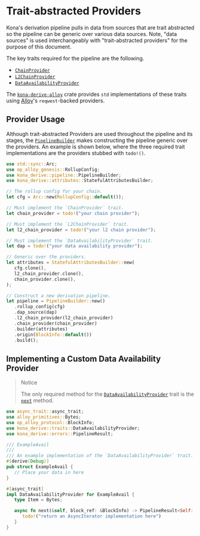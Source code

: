 # Trait-abstracted Providers

Kona's derivation pipeline pulls in data from sources that are trait
abstracted so the pipeline can be generic over various data sources.
Note, "data sources" is used interchangeably with "trait-abstracted
providers" for the purpose of this document.

The key traits required for the pipeline are the following.

- [`ChainProvider`][chain-provider]
- [`L2ChainProvider`][l2-chain-provider]
- [`DataAvailabilityProvider`][dap]

The [`kona-derive-alloy`][kda] crate provides `std` implementations
of these traits using [Alloy][alloy]'s `reqwest`-backed providers.

## Provider Usage

Although trait-abstracted Providers are used throughout the pipeline and
its stages, the [`PipelineBuilder`][builder] makes constructing the pipeline
generic over the providers. An example is shown below, where the three
required trait implementations are the providers stubbed with `todo!()`.

```rust
use std::sync::Arc;
use op_alloy_genesis::RollupConfig;
use kona_derive::pipeline::PipelineBuilder;
use kona_derive::attributes::StatefulAttributesBuilder;

// The rollup config for your chain.
let cfg = Arc::new(RollupConfig::default());

// Must implement the `ChainProvider` trait.
let chain_provider = todo!("your chain provider");

// Must implement the `L2ChainProvider` trait.
let l2_chain_provider = todo!("your l2 chain provider");

// Must implement the `DataAvailabilityProvider` trait.
let dap = todo!("your data availability provider");

// Generic over the providers.
let attributes = StatefulAttributesBuilder::new(
   cfg.clone(),
   l2_chain_provider.clone(),
   chain_provider.clone(),
);

// Construct a new derivation pipeline.
let pipeline = PipelineBuilder::new()
   .rollup_config(cfg)
   .dap_source(dap)
   .l2_chain_provider(l2_chain_provider)
   .chain_provider(chain_provider)
   .builder(attributes)
   .origin(BlockInfo::default())
   .build();
```

## Implementing a Custom Data Availability Provider

> Notice
>
> The only required method for the [`DataAvailabilityProvider`][dap]
> trait is the [`next`][next] method.

```rust
use async_trait::async_trait;
use alloy_primitives::Bytes;
use op_alloy_protocol::BlockInfo;
use kona_derive::traits::DataAvailabilityProvider;
use kona_derive::errors::PipelineResult;

/// ExampleAvail
///
/// An example implementation of the `DataAvailabilityProvider` trait.
#[derive(Debug)]
pub struct ExampleAvail {
   // Place your data in here
}

#[async_trait]
impl DataAvailabilityProvider for ExampleAvail {
   type Item = Bytes;

   async fn next(&self, block_ref: &BlockInfo) -> PipelineResult<Self::Item> {
      todo!("return an AsyncIterator implementation here")
   }
}
```


<!-- Links -->

[dap]: https://docs.rs/kona-derive/latest/kona_derive/traits/trait.DataAvailabilityProvider.html
[next]: https://docs.rs/kona-derive/latest/kona_derive/traits/trait.DataAvailabilityProvider.html#tymethod.next
[builder]: https://docs.rs/kona-derive/latest/kona_derive/pipeline/struct.PipelineBuilder.html
[alloy]: https://github.com/alloy-rs/alloy
[kda]: https://crates.io/crates/kona-derive-alloy
[chain-provider]: https://docs.rs/kona-derive/latest/kona_derive/traits/trait.ChainProvider.html
[l2-chain-provider]: https://docs.rs/kona-derive/latest/kona_derive/traits/trait.L2ChainProvider.html
[dap]: https://docs.rs/kona-derive/latest/kona_derive/traits/trait.DataAvailabilityProvider.html
